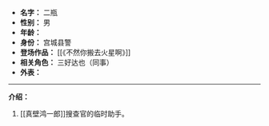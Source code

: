 
- **名字：** 二瓶
- **性别：** 男
- **年龄：** 
- **身份：** 宫城县警
- **登场作品：** [[《不然你搬去火星啊》]]
- **相关角色：** 三好达也（同事）
- **外表：** 

---

**介绍：** 

1. [[真壁鸿一郎]]搜查官的临时助手。
